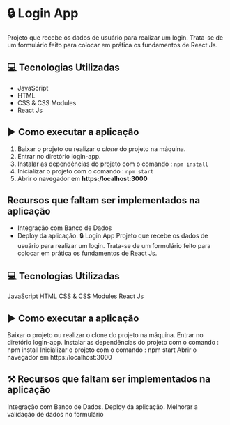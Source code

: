 # 🔒 Login App

Projeto que recebe os dados de usuário para realizar um login. Trata-se de um formulário feito para colocar em prática os fundamentos de React Js.

## 💻 Tecnologias Utilizadas

- JavaScript
- HTML
- CSS & CSS Modules
- React Js

## ▶️ Como executar a aplicação

1.  Baixar o projeto ou realizar o _clone_ do projeto na máquina.
2.  Entrar no diretório login-app.
3.  Instalar as dependências do projeto com o comando : `npm install`
4.  Inicializar o projeto com o comando : `npm start`
5.  Abrir o navegador em **https:/localhost:3000**

## Recursos que faltam ser implementados na aplicação

- Integração com Banco de Dados
- Deploy da aplicação.
  🔒 Login App
  Projeto que recebe os dados de usuário para realizar um login. Trata-se de um formulário feito para colocar em prática os fundamentos de React Js.

## 💻 Tecnologias Utilizadas
JavaScript
HTML
CSS & CSS Modules
React Js
## ▶️ Como executar a aplicação
Baixar o projeto ou realizar o clone do projeto na máquina.
Entrar no diretório login-app.
Instalar as dependências do projeto com o comando : npm install
Inicializar o projeto com o comando : npm start
Abrir o navegador em https:/localhost:3000

## ⚒️ Recursos que faltam ser implementados na aplicação
Integração com Banco de Dados.
Deploy da aplicação.
Melhorar a validação de dados no formulário
